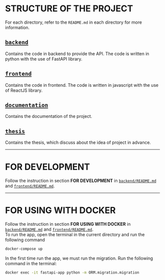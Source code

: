 # STRUCTURE OF THE PROJECT
For each directory, refer to the `README.md` in each directory for more information.

## [`backend`](backend/)
Contains the code in backend to provide the API. The code is written in python with the use of FastAPI library.

## [`frontend`](frontend/)
Contains the code in frontend. The code is written in javascript with the use of ReactJS library.

## [`documentation`](documentation/)
Contains the documentation of the project.

## [`thesis`](thesis/)
Contains the thesis, which discuss about the idea of project in advance.

---


# FOR DEVELOPMENT
Follow the instruction in section **FOR DEVELOPMENT** in [`backend/README.md`](backend/README.md) and [`frontend/README.md`](frontend/README.md).


---


# FOR USING WITH DOCKER
Follow the instruction in section **FOR USING WITH DOCKER** in [`backend/README.md`](backend/README.md) and [`frontend/README.md`](frontend/README.md).  
To run the app, open the terminal in the current directory and run the following command

```sh
docker-compose up
```

In the first time run the app, we must run the migration. Run the following command in the terminal:

```sh
docker exec -it fastapi-app python -m ORM.migration.migration